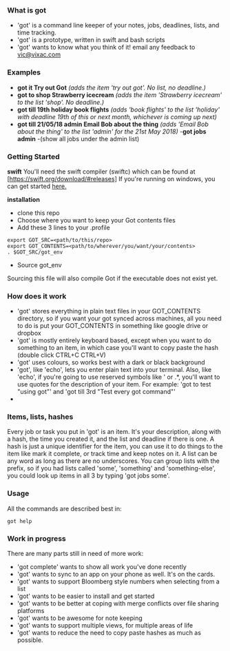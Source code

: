 ### What is got
- 'got' is a command line keeper of your notes, jobs, deadlines, lists, and time tracking.
- 'got' is a prototype, written in swift and bash scripts
- 'got' wants to know what you think of it! email any feedback to vic@vixac.com

### Examples
- **got it Try out Got**    _(adds the item 'try out got'. No list, no deadline.)_
- **got to shop Strawberry icecream** _(adds the item 'Strawberry icecream' to the list 'shop'. No deadline.)_
- **got till 19th holiday book flights** _(adds 'book flights' to the list 'holiday' with deadline 19th of this or next month, whichever is coming up next)_
- **got till 21/05/18 admin Email Bob about the thing** _(adds 'Email Bob about the thing' to the list 'admin' for the 21st May 2018)_
-**got jobs admin** -(show all jobs under the admin list)


### Getting Started

**swift**
You'll need the swift compiler (swiftc) which can be found at [https://swift.org/download/#releases]
If you're running on windows, you can get started [here.](https://www.youtube.com/watch?v=dQw4w9WgXcQ)

**installation**
- clone this repo
- Choose where you want to keep your Got contents files
- Add these 3 lines to your .profile

```
export GOT_SRC=<path/to/this/repo>
export GOT_CONTENTS=<path/to/wherever/you/want/your/contents>
. $GOT_SRC/got_env
```
- Source got_env

Sourcing this file will also compile Got if the executable does not exist yet.

### How does it work
- 'got' stores everything in plain text files in your GOT_CONTENTS directory, so if you want your got synced across machines, all you need to do is put your GOT_CONTENTS in something like google drive or dropbox
- 'got' is mostly entirely keyboard based, except when you want to do something to an item, in which case you'll want to copy paste the hash (double click CTRL+C CTRL+V)
- 'got' uses colours, so works best with a dark or black background
- 'got', like 'echo', lets you enter plain text into your terminal. Also, like 'echo', if you're going to use reserved symbols like ' or .*, you'll want to use quotes for the description of your item. For example: 'got to test "using got"' and 'got till 3rd "Test every got command"'
-
### Items, lists, hashes
Every job or task you put in 'got' is an item. It's your description, along with a hash, the time you created it, and the list and deadline if there is one.
A hash is just a unique identifier for the item, you can use it to do things to the item like mark it complete, or track time and keep notes on it.
A list can be any word as long as there are no underscores. You can group lists with the prefix, so if you had lists called 'some', 'something' and 'something-else', you could look up items in all 3 by typing 'got jobs some'.

### Usage
All the commands are described best in:
```
got help
```

### Work in progress
There are many parts still in need of more work:
- 'got complete' wants to show all work you've done recently
- 'got' wants to sync to an app on your phone as well. It's on the cards.
- 'got' wants to support Bloomberg style number<GO>s when selecting from a list
- 'got' wants to be easier to install and get started
- 'got' wants to be better at coping with merge conflicts over file sharing platforms
- 'got' wants to be awesome for note keeping
- 'got' wants to support multiple views, for multiple areas of life
- 'got' wants to reduce the need to copy paste hashes as much as possible.
